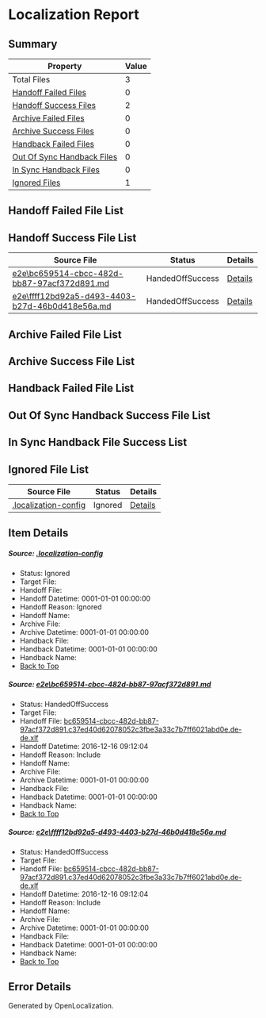 # <a name='report-top'></a> Localization Report

## Summary
 Property | Value 
 -------- | ----- 
 Total Files | 3
[ Handoff Failed Files ](#handoff-failed-list)| 0
[ Handoff Success Files ](#handoff-success-list)| 2
[ Archive Failed Files ](#archive-failed-list)| 0
[ Archive Success Files ](#archive-success-list)| 0
[ Handback Failed Files ](#handback-failed-list)| 0
[ Out Of Sync Handback Files ](#outofsync-handback-success-list)| 0
[ In Sync Handback Files ](#insync-handback-success-list)| 0
[ Ignored Files ](#ignored-list)| 1

## <a name='handoff-failed-list'></a> Handoff Failed File List

## <a name='handoff-success-list'></a> Handoff Success File List
 Source File | Status | Details 
 ----------- | ------ | ------- 
 [e2e\bc659514-cbcc-482d-bb87-97acf372d891.md](https://github.com/OpenLocalizationTestOrg/ol-test0/blob/3d479fc9e1a3bc73b07944b27de668d2b84696cd/e2e/bc659514-cbcc-482d-bb87-97acf372d891.md) | HandedOffSuccess | [Details](#c094d51f1e7adf454d204c28697975d6143a04641)
 [e2e\ffff12bd92a5-d493-4403-b27d-46b0d418e56a.md](https://github.com/OpenLocalizationTestOrg/ol-test0/blob/3d479fc9e1a3bc73b07944b27de668d2b84696cd/e2e/ffff12bd92a5-d493-4403-b27d-46b0d418e56a.md) | HandedOffSuccess | [Details](#c094d51f1e7adf454d204c28697975d6143a04642)

## <a name='archive-failed-list'></a> Archive Failed File List

## <a name='archive-success-list'></a> Archive Success File List

## <a name='handback-failed-list'></a> Handback Failed File List

## <a name='outofsync-handback-success-list'></a> Out Of Sync Handback Success File List

## <a name='insync-handback-success-list'></a> In Sync Handback File Success List

## <a name='ignored-list'></a> Ignored File List
 Source File | Status | Details 
 ----------- | ------ | ------- 
 [.localization-config](https://github.com/OpenLocalizationTestOrg/ol-test0/blob/3d479fc9e1a3bc73b07944b27de668d2b84696cd/.localization-config) | Ignored | [Details](#cb0632cf59c1387fc1742bfb9fa3c47f87e2e5c90)

## Item Details
##### <a name='cb0632cf59c1387fc1742bfb9fa3c47f87e2e5c90'></a> Source: [.localization-config](https://github.com/OpenLocalizationTestOrg/ol-test0/blob/3d479fc9e1a3bc73b07944b27de668d2b84696cd/.localization-config)
* Status: Ignored
* Target File: 
* Handoff File: 
* Handoff Datetime: 0001-01-01 00:00:00
* Handoff Reason: Ignored
* Handoff Name: 
* Archive File: 
* Archive Datetime: 0001-01-01 00:00:00
* Handback File: 
* Handback Datetime: 0001-01-01 00:00:00
* Handback Name: 
* [Back to Top](#report-top)

##### <a name='c094d51f1e7adf454d204c28697975d6143a04641'></a> Source: [e2e\bc659514-cbcc-482d-bb87-97acf372d891.md](https://github.com/OpenLocalizationTestOrg/ol-test0/blob/3d479fc9e1a3bc73b07944b27de668d2b84696cd/e2e/bc659514-cbcc-482d-bb87-97acf372d891.md)
* Status: HandedOffSuccess
* Target File: 
* Handoff File: [bc659514-cbcc-482d-bb87-97acf372d891.c37ed40d62078052c3fbe3a33c7b7ff6021abd0e.de-de.xlf](https://github.com/OpenLocalizationTestOrg/ol-test0-handoff/blob/eaeea5028651eeec36de8ff98b056743c5528c1a/ol-handoff/OpenLocalizationTestOrg/ol-test0-dede/xinjiang/ht/bc659514-cbcc-482d-bb87-97acf372d891.c37ed40d62078052c3fbe3a33c7b7ff6021abd0e.de-de.xlf)
* Handoff Datetime: 2016-12-16 09:12:04
* Handoff Reason: Include
* Handoff Name: 
* Archive File: 
* Archive Datetime: 0001-01-01 00:00:00
* Handback File: 
* Handback Datetime: 0001-01-01 00:00:00
* Handback Name: 
* [Back to Top](#report-top)

##### <a name='c094d51f1e7adf454d204c28697975d6143a04642'></a> Source: [e2e\ffff12bd92a5-d493-4403-b27d-46b0d418e56a.md](https://github.com/OpenLocalizationTestOrg/ol-test0/blob/3d479fc9e1a3bc73b07944b27de668d2b84696cd/e2e/ffff12bd92a5-d493-4403-b27d-46b0d418e56a.md)
* Status: HandedOffSuccess
* Target File: 
* Handoff File: [bc659514-cbcc-482d-bb87-97acf372d891.c37ed40d62078052c3fbe3a33c7b7ff6021abd0e.de-de.xlf](https://github.com/OpenLocalizationTestOrg/ol-test0-handoff/blob/eaeea5028651eeec36de8ff98b056743c5528c1a/ol-handoff/OpenLocalizationTestOrg/ol-test0-dede/xinjiang/ht/bc659514-cbcc-482d-bb87-97acf372d891.c37ed40d62078052c3fbe3a33c7b7ff6021abd0e.de-de.xlf)
* Handoff Datetime: 2016-12-16 09:12:04
* Handoff Reason: Include
* Handoff Name: 
* Archive File: 
* Archive Datetime: 0001-01-01 00:00:00
* Handback File: 
* Handback Datetime: 0001-01-01 00:00:00
* Handback Name: 
* [Back to Top](#report-top)


## Error Details

Generated by OpenLocalization.
